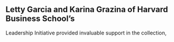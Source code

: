 ## Letty Garcia and Karina Grazina of Harvard Business School’s

Leadership Initiative provided invaluable support in the collection,